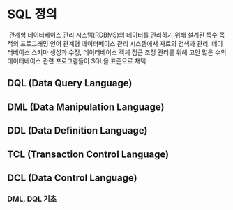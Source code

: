 # SQL 정의
 관계형 데이터베이스 관리 시스템(RDBMS)의 데이터를 관리하기 위해 설계된 특수 목적의 프로그래밍 언어
관계형 데이터베이스 관리 시스템에서 자료의 검색과 관리, 데이터베이스 스키마 생성과 수정, 데이터베이스 객체 접근 조정 관리를 위해 고안
많은 수의 데이터베이스 관련 프로그램들이 SQL을 표준으로 채택

## DQL (Data Query Language)

## DML (Data Manipulation Language)

## DDL (Data Definition Language)

## TCL (Transaction Control Language)

## DCL (Data Control Language)

### DML, DQL 기초

